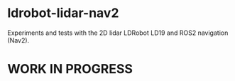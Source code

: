 # ldrobot-lidar-nav2
Experiments and tests with the 2D lidar LDRobot LD19 and ROS2 navigation (Nav2).

# WORK IN PROGRESS
